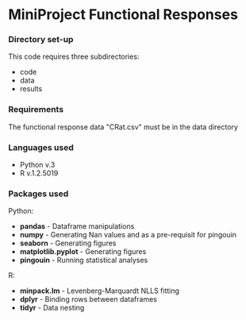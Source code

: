 # MiniProject Functional Responses 

### Directory set-up 

This code requires three subdirectories:
* code
* data
* results

### Requirements

The functional response data "CRat.csv" must be in the data directory

### Languages used

* Python v.3 
* R v.1.2.5019 

### Packages used 

Python: 
* **pandas** - Dataframe manipulations
* **numpy** - Generating Nan values and as a pre-requisit for pingouin
* **seaborn** - Generating figures
* **matplotlib.pyplot** - Generating figures
* **pingouin** - Running statistical analyses

R: 
* **minpack.lm** - Levenberg-Marquardt NLLS fitting
* **dplyr** - Binding rows between dataframes
* **tidyr** - Data nesting 

